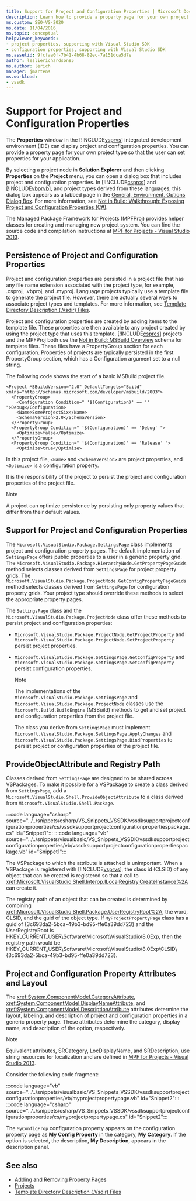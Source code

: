 ```yaml
---
title: Support for Project and Configuration Properties | Microsoft Docs
description: Learn how to provide a property page for your own project type in the Visual Studio IDE, which can display project and configuration extended properties.
ms.custom: SEO-VS-2020
ms.date: 11/04/2016
ms.topic: conceptual
helpviewer_keywords:
- project properties, supporting with Visual Studio SDK
- configuration properties, supporting with Visual Studio SDK
ms.assetid: 9fcfaa0f-7b41-4b68-82ec-7a151dca5d7e
author: leslierichardson95
ms.author: lerich
manager: jmartens
ms.workload:
- vssdk
---
```

# Support for Project and Configuration Properties
The **Properties** window in the [!INCLUDE[vsprvs](../../code-quality/includes/vsprvs_md.md)] integrated development environment (IDE) can display project and configuration properties. You can provide a property page for your own project type so that the user can set properties for your application.

 By selecting a project node in **Solution Explorer** and then clicking **Properties** on the **Project** menu, you can open a dialog box that includes project and configuration properties. In [!INCLUDE[csprcs](../../data-tools/includes/csprcs_md.md)] and [!INCLUDE[vbprvb](../../code-quality/includes/vbprvb_md.md)], and project types derived from these languages, this dialog box appears as a tabbed page in the [General, Environment, Options Dialog Box](../../ide/reference/general-environment-options-dialog-box.md). For more information, see [Not in Build: Walkthrough: Exposing Project and Configuration Properties (C#)](/previous-versions/bb166517(v=vs.100)).

 The Managed Package Framework for Projects (MPFProj) provides helper classes for creating and managing new project system. You can find the source code and compilation instructions at [MPF for Projects - Visual Studio 2013](https://github.com/tunnelvisionlabs/MPFProj10).

## Persistence of Project and Configuration Properties
 Project and configuration properties are persisted in a project file that has any file name extension associated with the project type, for example, .csproj, .vbproj, and .myproj. Language projects typically use a template file to generate the project file. However, there are actually several ways to associate project types and templates. For more information, see [Template Directory Description (.Vsdir) Files](../../extensibility/internals/template-directory-description-dot-vsdir-files.md).

 Project and configuration properties are created by adding items to the template file. These properties are then available to any project created by using the project type that uses this template. [!INCLUDE[csprcs](../../data-tools/includes/csprcs_md.md)] projects and the MPFProj both use the [Not in Build: MSBuild Overview](/previous-versions/visualstudio/visual-studio-2008/ms171452(v=vs.90)) schema for template files. These files have a PropertyGroup section for each configuration. Properties of projects are typically persisted in the first PropertyGroup section, which has a Configuration argument set to a null string.

 The following code shows the start of a basic MSBuild project file.

```
<Project MSBuildVersion="2.0" DefaultTargets="Build" xmlns="http://schemas.microsoft.com/developer/msbuild/2003">
  <PropertyGroup>
    <Configuration Condition=" '$(Configuration)' == '' ">Debug</Configuration>
    <Name>SomeProjectSix</Name>
    <SchemaVersion>2.0</SchemaVersion>
  </PropertyGroup>
  <PropertyGroup Condition=" '$(Configuration)' == 'Debug' ">
    <Optimize>false</Optimize>
  </PropertyGroup>
  <PropertyGroup Condition=" '$(Configuration)' == 'Release' ">
    <Optimize>true</Optimize>
```

 In this project file, `<Name>` and `<SchemaVersion>` are project properties, and `<Optimize>` is a configuration property.

 It is the responsibility of the project to persist the project and configuration properties of the project file.

> [!NOTE]
> A project can optimize persistence by persisting only property values that differ from their default values.

## Support for Project and Configuration Properties
 The `Microsoft.VisualStudio.Package.SettingsPage` class implements project and configuration property pages. The default implementation of `SettingsPage` offers public properties to a user in a generic property grid. The `Microsoft.VisualStudio.Package.HierarchyNode.GetPropertyPageGuids` method selects classes derived from `SettingsPage` for project property grids. The `Microsoft.VisualStudio.Package.ProjectNode.GetConfigPropertyPageGuids` method selects classes derived from `SettingsPage` for configuration property grids. Your project type should override these methods to select the appropriate property pages.

 The `SettingsPage` class and the `Microsoft.VisualStudio.Package.ProjectNode` class offer these methods to persist project and configuration properties:

- `Microsoft.VisualStudio.Package.ProjectNode.GetProjectProperty` and `Microsoft.VisualStudio.Package.ProjectNode.SetProjectProperty` persist project properties.

- `Microsoft.VisualStudio.Package.SettingsPage.GetConfigProperty` and `Microsoft.VisualStudio.Package.SettingsPage.SetConfigProperty` persist configuration properties.

  > [!NOTE]
  > The implementations of the `Microsoft.VisualStudio.Package.SettingsPage` and `Microsoft.VisualStudio.Package.ProjectNode` classes use the `Microsoft.Build.BuildEngine` (MSBuild) methods to get and set project and configuration properties from the project file.

  The class you derive from `SettingsPage` must implement `Microsoft.VisualStudio.Package.SettingsPage.ApplyChanges` and `Microsoft.VisualStudio.Package.SettingsPage.BindProperties` to persist project or configuration properties of the project file.

## ProvideObjectAttribute and Registry Path
 Classes derived from `SettingsPage` are designed to be shared across VSPackages. To make it possible for a VSPackage to create a class derived from `SettingsPage`, add a `Microsoft.VisualStudio.Shell.ProvideObjectAttribute` to a class derived from `Microsoft.VisualStudio.Shell.Package`.

 :::code language="csharp" source="../../snippets/csharp/VS_Snippets_VSSDK/vssdksupportprojectconfigurationproperties/cs/vssdksupportprojectconfigurationpropertiespackage.cs" id="Snippet1":::
 :::code language="vb" source="../../snippets/visualbasic/VS_Snippets_VSSDK/vssdksupportprojectconfigurationproperties/vb/vssdksupportprojectconfigurationpropertiespackage.vb" id="Snippet1":::

 The VSPackage to which the attribute is attached is unimportant. When a VSPackage is registered with [!INCLUDE[vsprvs](../../code-quality/includes/vsprvs_md.md)], the class id (CLSID) of any object that can be created is registered so that a call to <xref:Microsoft.VisualStudio.Shell.Interop.ILocalRegistry.CreateInstance%2A> can create it.

 The registry path of an object that can be created is determined by combining <xref:Microsoft.VisualStudio.Shell.Package.UserRegistryRoot%2A>, the word, CLSID, and the guid of the object type. If `MyProjectPropertyPage` class has a guid of {3c693da2-5bca-49b3-bd95-ffe0a39dd723} and the UserRegistryRoot is HKEY_CURRENT_USER\Software\Microsoft\VisualStudio\8.0Exp, then the registry path would be HKEY_CURRENT_USER\Software\Microsoft\VisualStudio\8.0Exp\CLSID\\{3c693da2-5bca-49b3-bd95-ffe0a39dd723}.

## Project and Configuration Property Attributes and Layout
 The <xref:System.ComponentModel.CategoryAttribute>, <xref:System.ComponentModel.DisplayNameAttribute>, and <xref:System.ComponentModel.DescriptionAttribute> attributes determine the layout, labeling, and description of project and configuration properties in a generic property page. These attributes determine the category, display name, and description of the option, respectively.

> [!NOTE]
> Equivalent attributes, SRCategory, LocDisplayName, and SRDescription, use string resources for localization and are defined in [MPF for Projects - Visual Studio 2013](https://github.com/tunnelvisionlabs/MPFProj10).

 Consider the following code fragment:

 :::code language="vb" source="../../snippets/visualbasic/VS_Snippets_VSSDK/vssdksupportprojectconfigurationproperties/vb/myprojectpropertypage.vb" id="Snippet2":::
 :::code language="csharp" source="../../snippets/csharp/VS_Snippets_VSSDK/vssdksupportprojectconfigurationproperties/cs/myprojectpropertypage.cs" id="Snippet2":::

 The `MyConfigProp` configuration property appears on the configuration property page as **My Config Property** in the category, **My Category**. If the option is selected, the description, **My Description**, appears in the description panel.

## See also
- [Adding and Removing Property Pages](../../extensibility/adding-and-removing-property-pages.md)
- [Projects](../../extensibility/internals/projects.md)
- [Template Directory Description (.Vsdir) Files](../../extensibility/internals/template-directory-description-dot-vsdir-files.md)